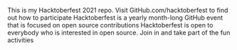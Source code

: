 
This is my Hacktoberfest 2021 repo. 
Visit GitHub.com/hacktoberfest to find out how to participate
Hacktoberfest is a yearly month-long GitHub event that is focused on open source contributions
Hacktoberfest is open to everybody who is interested in open  source.
Join in and take part of the fun activities
